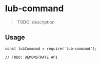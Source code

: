 # lub-command

> TODO: description

## Usage

```
const lubCommand = require('lub-command');

// TODO: DEMONSTRATE API
```
